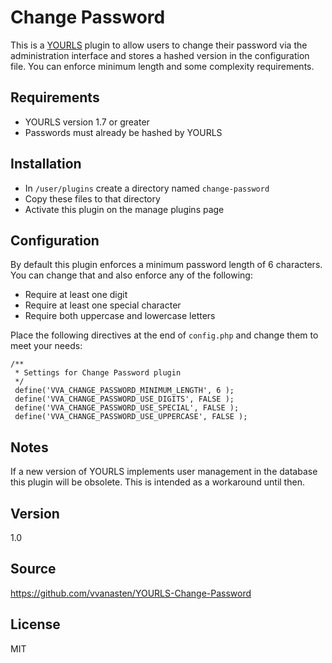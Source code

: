 Change Password
===============

This is a [YOURLS](http://yourls.org/) plugin to allow users to change their password via the administration interface and stores a hashed version in the configuration file. You can enforce minimum length and some complexity requirements.

Requirements
------------
- YOURLS version 1.7 or greater
- Passwords must already be hashed by YOURLS

Installation
------------
- In `/user/plugins` create a directory named `change-password`
- Copy these files to that directory
- Activate this plugin on the manage plugins page

Configuration
-------------
By default this plugin enforces a minimum password length of 6 characters. You can change that and also enforce any of the following:
- Require at least one digit
- Require at least one special character
- Require both uppercase and lowercase letters
 
Place the following directives at the end of `config.php` and change them to meet your needs:
```
/**
 * Settings for Change Password plugin
 */
 define('VVA_CHANGE_PASSWORD_MINIMUM_LENGTH', 6 );
 define('VVA_CHANGE_PASSWORD_USE_DIGITS', FALSE );
 define('VVA_CHANGE_PASSWORD_USE_SPECIAL', FALSE );
 define('VVA_CHANGE_PASSWORD_USE_UPPERCASE', FALSE );
```

Notes
-----
If a new version of YOURLS implements user management in the database this plugin will be obsolete. This is intended as a workaround until then.

Version
-------
1.0

Source
------
https://github.com/vvanasten/YOURLS-Change-Password

License
-------
MIT
